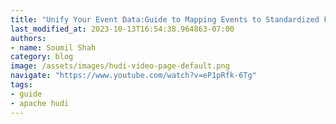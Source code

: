 ```yaml
---
title: "Unify Your Event Data:Guide to Mapping Events to Standardized Format with Incremental ETL using Hudi"
last_modified_at: 2023-10-13T16:54:38.964863-07:00
authors:
- name: Soumil Shah
category: blog
image: /assets/images/hudi-video-page-default.png
navigate: "https://www.youtube.com/watch?v=eP1pRfk-6Tg"
tags:
- guide
- apache hudi
---
```

